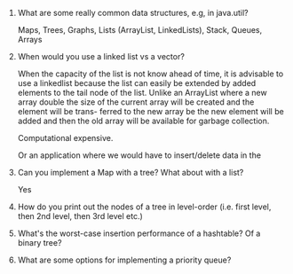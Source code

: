 1. What are some really common data structures, e.g, in java.util?

    Maps, Trees, Graphs, Lists (ArrayList, LinkedLists), Stack, Queues, Arrays
     
2. When would you use a linked list vs a vector?
    
    When the capacity of the list is not know ahead of time, it is advisable to
    use a linkedlist because the list can easily be extended by added elements
    to the tail node of the list. Unlike an ArrayList where a new array double
    the size of the current array will be created and the element will be trans-
    ferred to the new array be the new element will be added and then the old
    array will be available for garbage collection.
    
    Computational expensive.

    Or an application where we would have to insert/delete data in the 

3. Can you implement a Map with a tree? What about with a list?

    Yes

4. How do you print out the nodes of a tree in level-order (i.e. first level,
   then 2nd level, then 3rd level etc.)

5. What's the worst-case insertion performance of a hashtable? Of a binary tree?

6. What are some options for implementing a priority queue?
